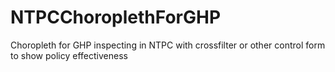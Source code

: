 # NTPCChoroplethForGHP
Choropleth for GHP inspecting in NTPC with crossfilter or other control form to show policy effectiveness

